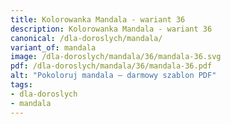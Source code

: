 ```yaml
---
title: Kolorowanka Mandala - wariant 36
description: Kolorowanka Mandala - wariant 36
canonical: /dla-doroslych/mandala/
variant_of: mandala
image: /dla-doroslych/mandala/36/mandala-36.svg
pdf: /dla-doroslych/mandala/36/mandala-36.pdf
alt: "Pokoloruj mandala – darmowy szablon PDF"
tags:
- dla-doroslych
- mandala
---
```

